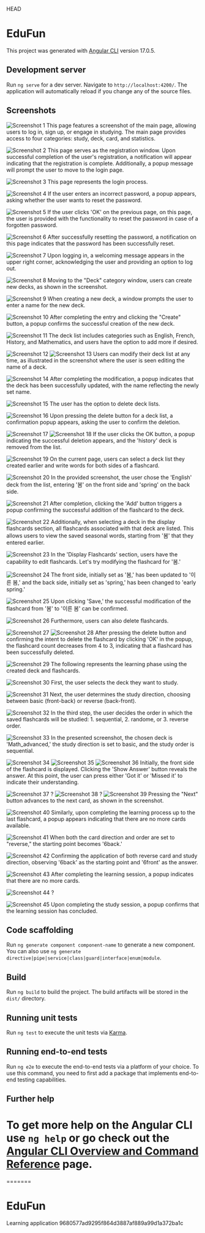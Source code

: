 HEAD

# EduFun

This project was generated with [Angular CLI](https://github.com/angular/angular-cli) version 17.0.5.

## Development server

Run `ng serve` for a dev server. Navigate to `http://localhost:4200/`. The application will automatically reload if you change any of the source files.

## Screenshots

![Screenshot 1](/screenshots/screenshot1.png)
This page features a screenshot of the main page, allowing users to log in, sign up, or engage in studying. The main page provides access to four categories: study, deck, card, and statistics.

![Screenshot 2](/screenshots/screenshot2.png)
This page serves as the registration window. Upon successful completion of the user's registration, a notification will appear indicating that the registration is complete. Additionally, a popup message will prompt the user to move to the login page.

![Screenshot 3](/screenshots/screenshot3.png)
This page represents the login process.

![Screenshot 4](/screenshots/screenshot4.png)
If the user enters an incorrect password, a popup appears, asking whether the user wants to reset the password.

![Screenshot 5](/screenshots/screenshot5.png)
If the user clicks 'OK' on the previous page, on this page, the user is provided with the functionality to reset the password in case of a forgotten password.

![Screenshot 6](/screenshots/screenshot6.png)
After successfully resetting the password, a notification on this page indicates that the password has been successfully reset.

![Screenshot 7](/screenshots/screenshot7.png)
Upon logging in, a welcoming message appears in the upper right corner, acknowledging the user and providing an option to log out.

![Screenshot 8](/screenshots/screenshot8.png)
Moving to the "Deck" category window, users can create new decks, as shown in the screenshot.

![Screenshot 9](/screenshots/screenshot9.png)
When creating a new deck, a window prompts the user to enter a name for the new deck.

![Screenshot 10](/screenshots/screenshot10.png)
After completing the entry and clicking the "Create" button, a popup confirms the successful creation of the new deck.

![Screenshot 11](/screenshots/screenshot11.png)
The deck list includes categories such as English, French, History, and Mathematics, and users have the option to add more if desired.

![Screenshot 12](/screenshots/screenshot12.png)
![Screenshot 13](/screenshots/screenshot13.png)
Users can modify their deck list at any time, as illustrated in the screenshot where the user is seen editing the name of a deck.

![Screenshot 14](/screenshots/screenshot14.png)
After completing the modification, a popup indicates that the deck has been successfully updated, with the name reflecting the newly set name.

![Screenshot 15](/screenshots/screenshot15.png)
The user has the option to delete deck lists. 

![Screenshot 16](/screenshots/screenshot16.png)
Upon pressing the delete button for a deck list, a confirmation popup appears, asking the user to confirm the deletion.

![Screenshot 17](/screenshots/screenshot17.png)
![Screenshot 18](/screenshots/screenshot18.png)
If the user clicks the OK button, a popup indicating the successful deletion appears, and the 'history' deck is removed from the list.

![Screenshot 19](/screenshots/screenshot19.png)
On the current page, users can select a deck list they created earlier and write words for both sides of a flashcard.

![Screenshot 20](/screenshots/screenshot20.png)
In the provided screenshot, the user chose the 'English' deck from the list, entering '봄' on the front side and 'spring' on the back side.

![Screenshot 21](/screenshots/screenshot21.png)
After completion, clicking the 'Add' button triggers a popup confirming the successful addition of the flashcard to the deck.

![Screenshot 22](/screenshots/screenshot22.png)
Additionally, when selecting a deck in the display flashcards section, all flashcards associated with that deck are listed. This allows users to view the saved seasonal words, starting from '봄' that they entered earlier.

![Screenshot 23](/screenshots/screenshot23.png)
In the 'Display Flashcards' section, users have the capability to edit flashcards. Let's try modifying the flashcard for '봄.'

![Screenshot 24](/screenshots/screenshot24.png)
The front side, initially set as '봄,' has been updated to '이른 봄,' and the back side, initially set as 'spring,' has been changed to 'early spring.'

![Screenshot 25](/screenshots/screenshot25.png)
Upon clicking 'Save,' the successful modification of the flashcard from '봄' to '이른 봄' can be confirmed.

![Screenshot 26](/screenshots/screenshot26.png)
Furthermore, users can also delete flashcards.

![Screenshot 27](/screenshots/screenshot27.png)
![Screenshot 28](/screenshots/screenshot28.png)
After pressing the delete button and confirming the intent to delete the flashcard by clicking 'OK' in the popup, the flashcard count decreases from 4 to 3, indicating that a flashcard has been successfully deleted.

![Screenshot 29](/screenshots/screenshot29.png)
The following represents the learning phase using the created deck and flashcards.

![Screenshot 30](/screenshots/screenshot30.png)
First, the user selects the deck they want to study.

![Screenshot 31](/screenshots/screenshot31.png)
Next, the user determines the study direction, choosing between basic (front-back) or reverse (back-front).

![Screenshot 32](/screenshots/screenshot32.png)
In the third step, the user decides the order in which the saved flashcards will be studied: 1. sequential, 2. randome, or 3. reverse order.

![Screenshot 33](/screenshots/screenshot33.png)
In the presented screenshot, the chosen deck is 'Math_advanced,' the study direction is set to basic, and the study order is sequential.

![Screenshot 34](/screenshots/screenshot34.png)
![Screenshot 35](/screenshots/screenshot35.png)
![Screenshot 36](/screenshots/screenshot36.png)
Initially, the front side of the flashcard is displayed. Clicking the 'Show Answer' button reveals the answer. At this point, the user can press either 'Got it' or 'Missed it' to indicate their understanding.

![Screenshot 37](/screenshots/screenshot37.png)
?
![Screenshot 38](/screenshots/screenshot38.png)
?
![Screenshot 39](/screenshots/screenshot39.png)
Pressing the "Next" button advances to the next card, as shown in the screenshot.

![Screenshot 40](/screenshots/screenshot40.png)
Similarly, upon completing the learning process up to the last flashcard, a popup appears indicating that there are no more cards available.

![Screenshot 41](/screenshots/screenshot41.png)
When both the card direction and order are set to "reverse," the starting point becomes '6back.'

![Screenshot 42](/screenshots/screenshot42.png)
Confirming the application of both reverse card and study direction, observing '6back' as the starting point and '6front' as the answer.

![Screenshot 43](/screenshots/screenshot43.png)
After completing the learning session, a popup indicates that there are no more cards.

![Screenshot 44](/screenshots/screenshot44.png)
?

![Screenshot 45](/screenshots/screenshot45.png)
Upon completing the study session, a popup confirms that the learning session has concluded.


## Code scaffolding

Run `ng generate component component-name` to generate a new component. You can also use `ng generate directive|pipe|service|class|guard|interface|enum|module`.

## Build

Run `ng build` to build the project. The build artifacts will be stored in the `dist/` directory.

## Running unit tests

Run `ng test` to execute the unit tests via [Karma](https://karma-runner.github.io).

## Running end-to-end tests

Run `ng e2e` to execute the end-to-end tests via a platform of your choice. To use this command, you need to first add a package that implements end-to-end testing capabilities.

## Further help

# To get more help on the Angular CLI use `ng help` or go check out the [Angular CLI Overview and Command Reference](https://angular.io/cli) page.

=======

# EduFun

Learning application
9680577ad9295f864d3887af889a99d1a372ba1c
